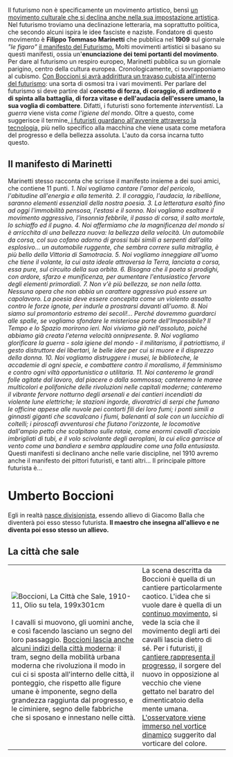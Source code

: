 Il futurismo non è specificamente un movimento artistico, bensì <u>un movimento culturale che si declina anche nella sua impostazione artistica</u>. Nel futurismo troviamo una declinazione letteraria, ma soprattutto politica, che secondo alcuni ispira le idee fasciste e naziste. Fondatore di questo movimento è **Filippo Tommaso Marinetti** che pubblica nel **1909** sul giornale *"le figaro"* <u>il manifesto del Futurismo.</u> Molti movimenti artistici si basano su questi manifesti, ossia un'**enunciazione dei temi portanti del movimento**. Per dare al futurismo un respiro europeo, Marinetti pubblica su un giornale parigino, centro della cultura europea. Cronologicamente, ci sovrapponiamo al cubismo. <u>Con Boccioni si avrà addirittura un travaso cubista all'interno del futurismo</u>: una sorta di osmosi tra i vari movimenti. 
Per parlare del futurismo si deve partire dal **concetto di forza, di coraggio, di ardimento e di spinta alla battaglia, di forza vitase e dell'audacia dell'essere umano, la sua voglia di combattere**. Difatti, i futuristi sono fortemente *interventisti*. La *guerra* viene vista *come l'igiene del mondo*. Oltre a questo, come suggerisce il termine,<u> i futuristi guardano all'avvenire attraverso la tecnologia,</u> più nello specifico alla macchina che viene usata come metafora del progresso e della bellezza assoluta. L'auto da corsa incarna tutto questo. 
## Il manifesto di Marinetti
Marinetti stesso racconta che scrisse il manifesto insieme a dei suoi amici, che contiene 11 punti. 
_1. Noi vogliamo cantare l'amor del pericolo, l'abitudine all'energia e alla temerità. 2. Il coraggio, l'audacia, la ribellione, saranno elementi essenziali della nostra poesia. 3. La letteratura esaltò fino ad oggi l'immobilità pensosa, l'estasi e il sonno. Noi vogliamo esaltare il movimento aggressivo, l'insonnia febbrile, il passo di corsa, il salto mortale, lo schiaffo ed il pugno. 4. Noi affermiamo che la magnificenza del mondo si è arricchita di una bellezza nuova: la bellezza della velocità. Un automobile da corsa, col suo cofano adorno di grossi tubi simili a serpenti dall'alito esplosivo... un automobile ruggente, che sembra correre sulla mitraglia, è più bello della Vittoria di Samotracia. 5. Noi vogliamo inneggiare all'uomo che tiene il volante, la cui asta ideale attraversa la Terra, lanciata a corsa, essa pure, sul circuito della sua orbita. 6. Bisogna che il poeta si prodighi, con ardore, sfarzo e munificenza, per aumentare l'entusiastico fervore degli elementi primordiali. 7. Non v'è più bellezza, se non nella lotta. Nessuna opera che non abbia un carattere aggressivo può essere un capolavoro. La poesia deve essere concepita come un violento assalto contro le forze ignote, per indurle a prostrarsi davanti all'uomo. 8. Noi siamo sul promontorio estremo dei secoli!... Perché dovremmo guardarci alle spalle, se vogliamo sfondare le misteriose porte dell'Impossibile? Il Tempo e lo Spazio morirono ieri. Noi viviamo già nell'assoluto, poiché abbiamo già creata l'eterna velocità onnipresente. 9. Noi vogliamo glorificare la guerra - sola igiene del mondo - il militarismo, il patriottismo, il gesto distruttore dei libertari, le belle idee per cui si muore e il disprezzo della donna. 10. Noi vogliamo distruggere i musei, le biblioteche, le accademie di ogni specie, e combattere contro il moralismo, il femminismo e contro ogni viltà opportunistica o utilitaria. 11. Noi canteremo le grandi folle agitate dal lavoro, dal piacere o dalla sommossa; canteremo le maree multicolori e polifoniche delle rivoluzioni nelle capitali moderne; canteremo il vibrante fervore notturno degli arsenali e dei cantieri incendiati da violente lune elettriche; le stazioni ingorde, divoratrici di serpi che fumano le officine appese alle nuvole pei contorti fili dei loro fumi; i ponti simili a ginnasti giganti che scavalcano i fiumi, balenanti al sole con un luccichio di coltelli; i piroscafi avventurosi che fiutano l'orizzonte, le locomotive dall'ampio petto che scalpitano sulle rotaie, come enormi cavalli d'acciaio imbrigliati di tubi, e il volo scivolante degli aeroplani, la cui elica garrisce al vento come una bandiera e sembra applaudire come una folla entusiasta_.
Questi manifesti si declinano anche nelle varie discipline, nel 1910 avremo anche il manifesto dei pittori futuristi, e tanti altri...
Il principale pittore futurista è...
# Umberto Boccioni

Egli in realtà <u>nasce divisionista</u>, essendo allievo di Giacomo Balla che diventerà poi esso stesso futurista. **Il maestro che insegna all'allievo e ne diventa poi esso stesso un allievo.** 
## La città che sale
<table width=100%>
<tr>
	<td width=60%>  <img src="https://upload.wikimedia.org/wikipedia/commons/thumb/4/44/Immagine-Umberto_boccioni_la_citt%C3%A0_che_sale.jpg/1200px-Immagine-Umberto_boccioni_la_citt%C3%A0_che_sale.jpg">Boccioni, La Città che Sale, 1910-11, Olio su tela, 199x301cm <br>
	<br>
	I cavalli si muovono, gli uomini anche, e così facendo lasciano un segno del loro passaggio. <u>Boccioni lascia anche alcuni indizi della città moderna</u>: il tram, segno della mobilità urbana moderna che rivoluziona il modo in cui ci si sposta all'interno delle città, il ponteggio, che rispetto alle figure umane è imponente, segno della grandezza raggiunta dal progresso, e le ciminiere, segno delle fabbriche che si sposano e innestano nelle città. 
</td>
	<td width=50%>La scena descritta da Boccioni è quella di un cantiere particolarmente caotico. L'idea che si vuole dare è quella di un <u>continuo movimento</u>, si vede la scia che il movimento degli arti dei cavalli lascia dietro di sé. Per i futuristi, <u>il cantiere rappresenta il progresso,</u> il sorgere del nuovo in opposizione al vecchio che viene gettato nel baratro del dimenticatoio della mente umana. <u>L'osservatore viene immerso nel vortice dinamico</u> suggerito dal vorticare del colore. 

  </td>
</tr>
</table>